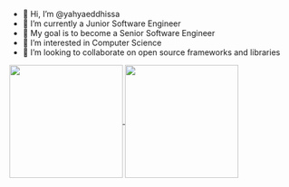 - 👋 Hi, I’m @yahyaeddhissa
- 🌱 I’m currently a Junior Software Engineer
- 🎯 My goal is to become a Senior Software Engineer
- 👀 I’m interested in Computer Science
- 💞️ I’m looking to collaborate on open source frameworks and libraries

<a href="https://github.com/yahyaeddhissa">
  <img height=200 align="center" src="https://github-readme-stats-yahya-eddhissa.vercel.app/api?username=yahyaeddhissa&theme=dark&show_icons=true&rank_icon=github&disable_animations=true&card_width=320?" />
</a>
<a href="https://github.com/yahyaeddhissa">
  <img height=200 align="center" src="https://github-readme-stats-yahya-eddhissa.vercel.app/api/top-langs?username=yahyaeddhissa&layout=compact&langs_count=8&card_width=320&theme=dark&disable_animations=true&exclude_repo=orderedo-web,orderedo-pos,orderedo-web-clients,orderedo-test,orderedo-test2?" />
</a>
<!-- The question mark at the end of the urls prevents the images from being cached -->
